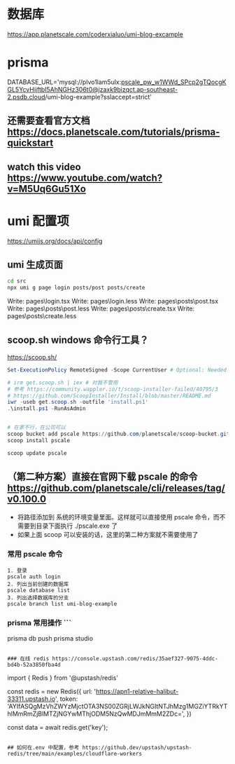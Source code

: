 # 数据库
https://app.planetscale.com/coderxialuo/umi-blog-excample

# prisma
DATABASE_URL='mysql://plvo1lam5ulx:pscale_pw_w1WWd_SPcp2gTQocgKGL5YcvHijftbI5AhNGHz306t0@jzaxk9bizqct.ap-southeast-2.psdb.cloud/umi-blog-example?sslaccept=strict'

## 还需要查看官方文档 https://docs.planetscale.com/tutorials/prisma-quickstart
## watch this video https://www.youtube.com/watch?v=M5Uq6Gu51Xo

# umi 配置项
https://umijs.org/docs/api/config

## umi 生成页面
```bash
cd src
npx umi g page login posts/post posts/create 
```
Write: pages\login.tsx
Write: pages\login.less
Write: pages\posts\post.tsx
Write: pages\posts\post.less
Write: pages\posts\create.tsx
Write: pages\posts\create.less


## scoop.sh windows 命令行工具？
https://scoop.sh/
```powershell
Set-ExecutionPolicy RemoteSigned -Scope CurrentUser # Optional: Needed to run a remote script the first time

# irm get.scoop.sh | iex # 对我不管用
# 参考 https://community.wappler.io/t/scoop-installer-failed/40795/3
# https://github.com/ScoopInstaller/Install/blob/master/README.md
iwr -useb get.scoop.sh -outfile 'install.ps1'
.\install.ps1 -RunAsAdmin


# 在家不行，在公司可以
scoop bucket add pscale https://github.com/planetscale/scoop-bucket.git
scoop install pscale

scoop update pscale
```

## （第二种方案）直接在官网下载 pscale 的命令 https://github.com/planetscale/cli/releases/tag/v0.100.0

- 将路径添加到 系统的环境变量里面。这样就可以直接使用 pscale 命令，而不需要到目录下面执行 ./pscale.exe 了
- 如果上面 scoop 可以安装的话，这里的第二种方案就不需要使用了

### 常用 pscale 命令
```
1. 登录
pscale auth login
2. 列出当前创建的数据库
pscale database list
3. 列出选择数据库的分支 
pscale branch list umi-blog-example
```

### prisma 常用操作                                                                                                                                              ```
prisma db push
prisma studio
```          

### 在线 redis https://console.upstash.com/redis/35aef327-9075-4ddc-bd4b-52a3850fba4d
```
import { Redis } from '@upstash/redis'

const redis = new Redis({
  url: 'https://apn1-relative-halibut-33311.upstash.io',
  token: 'AYIfASQgMzVhZWYzMjctOTA3NS00ZGRjLWJkNGItNTJhMzg1MGZiYTRkYThlMmRmZjBlMTZjNGYwMThjODM5NzQwMDJmMmM2ZDc=',
})
   
const data = await redis.get('key');
```

## 如何在.env 中配置，参考 https://github.dev/upstash/upstash-redis/tree/main/examples/cloudflare-workers